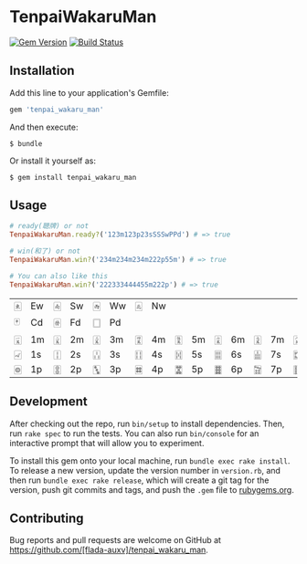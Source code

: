 # TenpaiWakaruMan
[![Gem Version](https://badge.fury.io/rb/tenpai_wakaru_man.svg)](https://badge.fury.io/rb/tenpai_wakaru_man)
[![Build Status](https://travis-ci.org/flada-auxv/tenpai_wakaru_man.svg?branch=master)](https://travis-ci.org/flada-auxv/tenpai_wakaru_man)

## Installation

Add this line to your application's Gemfile:

```ruby
gem 'tenpai_wakaru_man'
```

And then execute:

    $ bundle

Or install it yourself as:

    $ gem install tenpai_wakaru_man

## Usage

```ruby
# ready(聴牌) or not
TenpaiWakaruMan.ready?('123m123p23sSSSwPPd') # => true

# win(和了) or not
TenpaiWakaruMan.win?('234m234m234m222p55m') # => true

# You can also like this
TenpaiWakaruMan.win?('222333444455m222p') # => true
```
<table>
  <tr>
    <td>🀀</td><td>Ew</td>
    <td>🀁</td><td>Sw</td>
    <td>🀂</td><td>Ww</td>
    <td>🀃</td><td>Nw</td>
  </tr>
  <tr>
    <td>🀄</td><td>Cd</td>
    <td>🀅</td><td>Fd</td>
    <td>🀆</td><td>Pd</td>
  </tr>
  <tr>
    <td>🀇</td><td>1m</td>
    <td>🀈</td><td>2m</td>
    <td>🀉</td><td>3m</td>
    <td>🀊</td><td>4m</td>
    <td>🀋</td><td>5m</td>
    <td>🀌</td><td>6m</td>
    <td>🀍</td><td>7m</td>
    <td>🀎</td><td>8m</td>
    <td>🀏</td><td>9m</td>
  </tr>
  <tr>
    <td>🀐</td><td>1s</td>
    <td>🀑</td><td>2s</td>
    <td>🀒</td><td>3s</td>
    <td>🀓</td><td>4s</td>
    <td>🀔</td><td>5s</td>
    <td>🀕</td><td>6s</td>
    <td>🀖</td><td>7s</td>
    <td>🀗</td><td>8s</td>
    <td>🀘</td><td>9s</td>
  </tr>
  <tr>
    <td>🀙</td><td>1p</td>
    <td>🀚</td><td>2p</td>
    <td>🀛</td><td>3p</td>
    <td>🀜</td><td>4p</td>
    <td>🀝</td><td>5p</td>
    <td>🀞</td><td>6p</td>
    <td>🀟</td><td>7p</td>
    <td>🀠</td><td>8p</td>
    <td>🀡</td><td>9p</td>
  </tr>
</table>

## Development

After checking out the repo, run `bin/setup` to install dependencies. Then, run `rake spec` to run the tests. You can also run `bin/console` for an interactive prompt that will allow you to experiment.

To install this gem onto your local machine, run `bundle exec rake install`. To release a new version, update the version number in `version.rb`, and then run `bundle exec rake release`, which will create a git tag for the version, push git commits and tags, and push the `.gem` file to [rubygems.org](https://rubygems.org).

## Contributing

Bug reports and pull requests are welcome on GitHub at https://github.com/[flada-auxv]/tenpai_wakaru_man.
